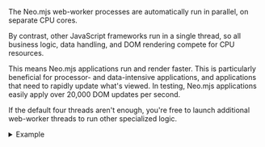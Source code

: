The Neo.mjs web-worker processes are automatically run in parallel, on separate CPU cores.

By contrast, other JavaScript frameworks run in a single thread, so all business logic, 
data handling, and DOM rendering compete for CPU resources.

This means Neo.mjs applications run and render faster. This is 
particularly beneficial for processor- and data-intensive applications, 
and applications that need to rapidly update what's viewed. In testing, Neo.mjs applications 
easily apply over 20,000 DOM updates per second. 

If the default four threads aren't enough, you're free to launch additional web-worker threads 
to run other specialized logic. 


<details><summary>Example</summary>

Take a look at this example. It's the `Neo.component.Helix` component. Besides looking cool, it illustrates how quickly Neo.mjs can update a complex user interface. 

Click on Preview, then use your mouse or trackpad to pan and zoom &mdash; the helix zooms and spirals accordingly, very very rapidly. 
If you move quickly, you might reach 20,000 or 30,000 delta updates per second. We've seen some examples that go over 40,000 updates per 
second &mdash; but we've never actually hit the limit.

<pre data-neo data-read-only>
import Base from '../../../../src/container/Base.mjs';
import Helix from '../../../../src/component/Helix.mjs';
class Foo extends Base {
    static config = {
        className: 'Foo',
        layout: 'fit',
        items: [{
            module: Helix,
            imageField : 'image',
            imageSource: '../../../../resources/examples/',
            store: {
                autoLoad: true,
                model: {
                    fields: [ { name: 'image' , type: 'String'   } ],
                },
                url: '../../../../resources/examples/data/ai_contacts.json'
            }
        }]
    }
}
Neo.setupClass(Foo);
</pre>


If you're interested, there's <a href="../../examples/component/helix/index.html" target="_blank">a more full-featured helix example</a> that includes showing delta updates, 
along with some other control. Look at the upper-right corner to see delta updates.

</details>
